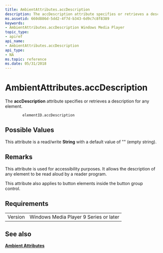 ```yaml
---
title: AmbientAttributes.accDescription
description: The accDescription attribute specifies or retrieves a description for any element.
ms.assetid: 660d886d-5dd2-4f7d-b343-6d9c7c8f8389
keywords:
- AmbientAttributes.accDescription Windows Media Player
topic_type:
- apiref
api_name:
- AmbientAttributes.accDescription
api_type:
- NA
ms.topic: reference
ms.date: 05/31/2018
---
```


# AmbientAttributes.accDescription

The **accDescription** attribute specifies or retrieves a description for any element.

``` syntax
        elementID.accDescription
```

## Possible Values

This attribute is a read/write **String** with a default value of "" (empty string).

## Remarks

This attribute is used for accessibility purposes. It allows the description of any element to be read aloud by a reader program.

This attribute also applies to button elements inside the button group control.

## Requirements



|                    |                                                   |
|--------------------|---------------------------------------------------|
| Version<br/> | Windows Media Player 9 Series or later<br/> |



## See also

<dl> <dt>

[**Ambient Attributes**](ambient-attributes.md)
</dt> </dl>

 

 





